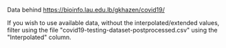 Data behind https://bioinfo.lau.edu.lb/gkhazen/covid19/

If you wish to use available data, without the interpolated/extended values, filter using the file "covid19-testing-dataset-postprocessed.csv" using the "Interpolated" column.
